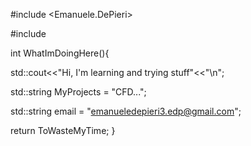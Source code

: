 #include <Emanuele.DePieri>

#include <AerospaceEngineer>

int WhatImDoingHere(){
  
  std::cout<<"Hi, I'm learning and trying stuff"<<"\n";
  
  std::string MyProjects = "CFD...";
  
  std::string email = "emanueledepieri3.edp@gmail.com";  

  return ToWasteMyTime;
}


